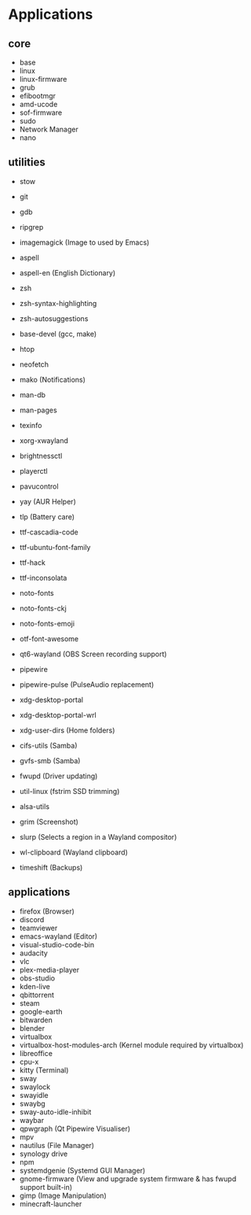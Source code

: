 # Applications

## core
- base
- linux
- linux-firmware
- grub
- efibootmgr
- amd-ucode
- sof-firmware
- sudo
- Network Manager
- nano

## utilities
- stow
- git
- gdb
- ripgrep
- imagemagick (Image to used by Emacs)
- aspell
- aspell-en (English Dictionary)
- zsh
- zsh-syntax-highlighting
- zsh-autosuggestions
- base-devel (gcc, make)
- htop
- neofetch
- mako (Notifications)
- man-db
- man-pages
- texinfo
- xorg-xwayland
- brightnessctl
- playerctl
- pavucontrol
- yay (AUR Helper)
- tlp (Battery care)

- ttf-cascadia-code
- ttf-ubuntu-font-family
- ttf-hack
- ttf-inconsolata
- noto-fonts
- noto-fonts-ckj
- noto-fonts-emoji
- otf-font-awesome

- qt6-wayland (OBS Screen recording support)
- pipewire
- pipewire-pulse (PulseAudio replacement)
- xdg-desktop-portal
- xdg-desktop-portal-wrl
- xdg-user-dirs (Home folders)

- cifs-utils (Samba)
- gvfs-smb (Samba)
- fwupd (Driver updating)
- util-linux (fstrim SSD trimming)
- alsa-utils

- grim (Screenshot)
- slurp (Selects a region in a Wayland compositor)
- wl-clipboard (Wayland clipboard)
- timeshift (Backups)

## applications
- firefox (Browser)
- discord
- teamviewer
- emacs-wayland (Editor)
- visual-studio-code-bin
- audacity
- vlc
- plex-media-player
- obs-studio
- kden-live
- qbittorrent
- steam
- google-earth
- bitwarden
- blender
- virtualbox
- virtualbox-host-modules-arch (Kernel module required by virtualbox)
- libreoffice
- cpu-x
- kitty (Terminal)
- sway
- swaylock
- swayidle
- swaybg
- sway-auto-idle-inhibit
- waybar
- qpwgraph (Qt Pipewire Visualiser)
- mpv
- nautilus (File Manager)
- synology drive
- npm
- systemdgenie (Systemd GUI Manager)
- gnome-firmware (View and upgrade system firmware & has fwupd support built-in)
- gimp (Image Manipulation)
- minecraft-launcher
